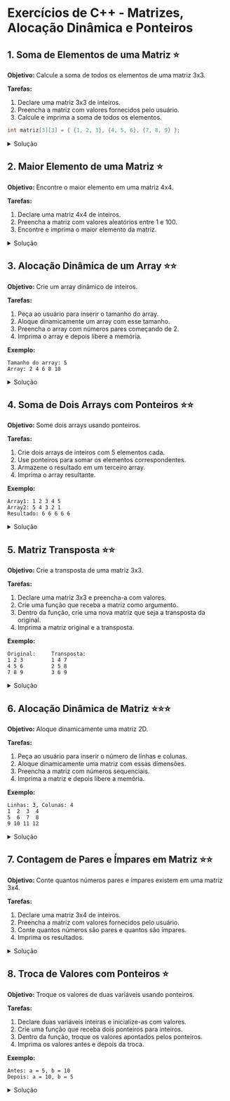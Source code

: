 # Exercícios de C++ - Matrizes, Alocação Dinâmica e Ponteiros

## 1. Soma de Elementos de uma Matriz ⭐
**Objetivo:** Calcule a soma de todos os elementos de uma matriz 3x3.

**Tarefas:**
1. Declare uma matriz 3x3 de inteiros.
2. Preencha a matriz com valores fornecidos pelo usuário.
3. Calcule e imprima a soma de todos os elementos.

```cpp
int matriz[3][3] = { {1, 2, 3}, {4, 5, 6}, {7, 8, 9} };
```

<details>
<summary>Solução</summary>

```cpp
#include <iostream>
using namespace std;

void lerMatriz(int (*matriz)[3], int linhas) {
    cout << "Digite os 9 elementos da matriz:" << endl;
    for(int i = 0; i < linhas; i++) {
        for(int j = 0; j < 3; j++) {
            cin >> matriz[i][j];
        }
    }
}

int somaMatriz(int (*matriz)[3], int linhas) {
    int soma = 0;
    for(int i = 0; i < linhas; i++) {
        for(int j = 0; j < 3; j++) {
            soma += matriz[i][j];
        }
    }
    return soma;
}

int main() {
    int matriz[3][3];
    lerMatriz(matriz, 3);
    int soma = somaMatriz(matriz, 3);
    cout << "A soma de todos os elementos é: " << soma << endl;
    return 0;
}
```

</details>

## 2. Maior Elemento de uma Matriz ⭐
**Objetivo:** Encontre o maior elemento em uma matriz 4x4.

**Tarefas:**
1. Declare uma matriz 4x4 de inteiros.
2. Preencha a matriz com valores aleatórios entre 1 e 100.
3. Encontre e imprima o maior elemento da matriz.

<details>
<summary>Solução</summary>

```cpp
#include <iostream>
#include <cstdlib>
#include <ctime>
using namespace std;

void preencherMatriz(int (*matriz)[4], int linhas) {
    for(int i = 0; i < linhas; i++) {
        for(int j = 0; j < 4; j++) {
            matriz[i][j] = rand() % 100 + 1;
        }
    }
}

void imprimirMatriz(int (*matriz)[4], int linhas) {
    for(int i = 0; i < linhas; i++) {
        for(int j = 0; j < 4; j++) {
            cout << matriz[i][j] << "\t";
        }
        cout << endl;
    }
}

int encontrarMaior(int (*matriz)[4], int linhas) {
    int maior = matriz[0][0];
    for(int i = 0; i < linhas; i++) {
        for(int j = 0; j < 4; j++) {
            if(matriz[i][j] > maior) {
                maior = matriz[i][j];
            }
        }
    }
    return maior;
}

int main() {
    int matriz[4][4];
    srand(time(0));
    preencherMatriz(matriz, 4);
    cout << "Matriz:" << endl;
    imprimirMatriz(matriz, 4);
    int maior = encontrarMaior(matriz, 4);
    cout << "O maior elemento da matriz é: " << maior << endl;
    return 0;
}
```

</details>

## 3. Alocação Dinâmica de um Array ⭐⭐
**Objetivo:** Crie um array dinâmico de inteiros.

**Tarefas:**
1. Peça ao usuário para inserir o tamanho do array.
2. Aloque dinamicamente um array com esse tamanho.
3. Preencha o array com números pares começando de 2.
4. Imprima o array e depois libere a memória.

**Exemplo:**
```
Tamanho do array: 5
Array: 2 4 6 8 10
```

<details>
<summary>Solução</summary>

```cpp
#include <iostream>
using namespace std;

int* alocarArray(int tamanho) {
    return new int[tamanho];
}

void preencherArray(int* array, int tamanho) {
    for(int i = 0; i < tamanho; i++) {
        array[i] = (i + 1) * 2;
    }
}

void imprimirArray(int* array, int tamanho) {
    cout << "Array: ";
    for(int i = 0; i < tamanho; i++) {
        cout << array[i] << " ";
    }
    cout << endl;
}

void liberarArray(int* array) {
    delete[] array;
}

int main() {
    int tamanho;
    cout << "Digite o tamanho do array: ";
    cin >> tamanho;

    int* array = alocarArray(tamanho);
    preencherArray(array, tamanho);
    imprimirArray(array, tamanho);
    liberarArray(array);

    return 0;
}
```

</details>

## 4. Soma de Dois Arrays com Ponteiros ⭐⭐
**Objetivo:** Some dois arrays usando ponteiros.

**Tarefas:**
1. Crie dois arrays de inteiros com 5 elementos cada.
2. Use ponteiros para somar os elementos correspondentes.
3. Armazene o resultado em um terceiro array.
4. Imprima o array resultante.

**Exemplo:**
```
Array1: 1 2 3 4 5
Array2: 5 4 3 2 1
Resultado: 6 6 6 6 6
```

<details>
<summary>Solução</summary>

```cpp
#include <iostream>
using namespace std;

void somarArrays(int* arr1, int* arr2, int* resultado, int tamanho) {
    int *ptr1 = arr1, *ptr2 = arr2, *ptrRes = resultado;
    for(int i = 0; i < tamanho; i++, ptr1++, ptr2++, ptrRes++) {
        *ptrRes = *ptr1 + *ptr2;
    }
}

void imprimirArray(int* arr, int tamanho, const char* nome) {
    cout << nome << ": ";
    for(int i = 0; i < tamanho; i++) {
        cout << arr[i] << " ";
    }
    cout << endl;
}

int main() {
    int array1[] = {1, 2, 3, 4, 5};
    int array2[] = {5, 4, 3, 2, 1};
    int resultado[5];

    somarArrays(array1, array2, resultado, 5);

    imprimirArray(array1, 5, "Array1");
    imprimirArray(array2, 5, "Array2");
    imprimirArray(resultado, 5, "Resultado");

    return 0;
}
```

</details>

## 5. Matriz Transposta ⭐⭐
**Objetivo:** Crie a transposta de uma matriz 3x3.

**Tarefas:**
1. Declare uma matriz 3x3 e preencha-a com valores.
2. Crie uma função que receba a matriz como argumento.
3. Dentro da função, crie uma nova matriz que seja a transposta da original.
4. Imprima a matriz original e a transposta.

**Exemplo:**
```
Original:     Transposta:
1 2 3         1 4 7
4 5 6         2 5 8
7 8 9         3 6 9
```

<details>
<summary>Solução</summary>

```cpp
#include <iostream>
using namespace std;

void preencherMatriz(int (*matriz)[3]) {
    for(int i = 0; i < 3; i++) {
        for(int j = 0; j < 3; j++) {
            matriz[i][j] = i * 3 + j + 1;
        }
    }
}

void imprimirMatriz(int (*matriz)[3], const char* nome) {
    cout << nome << ":" << endl;
    for(int i = 0; i < 3; i++) {
        for(int j = 0; j < 3; j++) {
            cout << matriz[i][j] << " ";
        }
        cout << endl;
    }
}

void transpor(int (*matriz)[3], int (*transposta)[3]) {
    for(int i = 0; i < 3; i++) {
        for(int j = 0; j < 3; j++) {
            transposta[j][i] = matriz[i][j];
        }
    }
}

int main() {
    int matriz[3][3];
    int transposta[3][3];

    preencherMatriz(matriz);
    imprimirMatriz(matriz, "Matriz Original");

    transpor(matriz, transposta);
    imprimirMatriz(transposta, "Matriz Transposta");

    return 0;
}
```

</details>

## 6. Alocação Dinâmica de Matriz ⭐⭐⭐
**Objetivo:** Aloque dinamicamente uma matriz 2D.

**Tarefas:**
1. Peça ao usuário para inserir o número de linhas e colunas.
2. Aloque dinamicamente uma matriz com essas dimensões.
3. Preencha a matriz com números sequenciais.
4. Imprima a matriz e depois libere a memória.

**Exemplo:**
```
Linhas: 3, Colunas: 4
1  2  3  4
5  6  7  8
9 10 11 12
```

<details>
<summary>Solução</summary>

```cpp
#include <iostream>
using namespace std;

int** alocarMatriz(int linhas, int colunas) {
    int** matriz = new int*[linhas];
    for(int i = 0; i < linhas; i++) {
        matriz[i] = new int[colunas];
    }
    return matriz;
}

void preencherMatriz(int** matriz, int linhas, int colunas) {
    int valor = 1;
    for(int i = 0; i < linhas; i++) {
        for(int j = 0; j < colunas; j++) {
            matriz[i][j] = valor++;
        }
    }
}

void imprimirMatriz(int** matriz, int linhas, int colunas) {
    for(int i = 0; i < linhas; i++) {
        for(int j = 0; j < colunas; j++) {
            cout << matriz[i][j] << "\t";
        }
        cout << endl;
    }
}

void liberarMatriz(int** matriz, int linhas) {
    for(int i = 0; i < linhas; i++) {
        delete[] matriz[i];
    }
    delete[] matriz;
}

int main() {
    int linhas, colunas;
    cout << "Digite o número de linhas: ";
    cin >> linhas;
    cout << "Digite o número de colunas: ";
    cin >> colunas;

    int** matriz = alocarMatriz(linhas, colunas);
    preencherMatriz(matriz, linhas, colunas);
    imprimirMatriz(matriz, linhas, colunas);
    liberarMatriz(matriz, linhas);

    return 0;
}
```

</details>

## 7. Contagem de Pares e Ímpares em Matriz ⭐⭐
**Objetivo:** Conte quantos números pares e ímpares existem em uma matriz 3x4.

**Tarefas:**
1. Declare uma matriz 3x4 de inteiros.
2. Preencha a matriz com valores fornecidos pelo usuário.
3. Conte quantos números são pares e quantos são ímpares.
4. Imprima os resultados.

<details>
<summary>Solução</summary>

```cpp
#include <iostream>
using namespace std;

void lerMatriz(int (*matriz)[4], int linhas) {
    cout << "Digite os 12 elementos da matriz:" << endl;
    for(int i = 0; i < linhas; i++) {
        for(int j = 0; j < 4; j++) {
            cin >> matriz[i][j];
        }
    }
}

void contarParesImpares(int (*matriz)[4], int linhas, int* pares, int* impares) {
    *pares = 0;
    *impares = 0;
    for(int i = 0; i < linhas; i++) {
        for(int j = 0; j < 4; j++) {
            if(matriz[i][j] % 2 == 0) {
                (*pares)++;
            } else {
                (*impares)++;
            }
        }
    }
}

int main() {
    int matriz[3][4];
    int pares, impares;

    lerMatriz(matriz, 3);
    contarParesImpares(matriz, 3, &pares, &impares);

    cout << "Quantidade de números pares: " << pares << endl;
    cout << "Quantidade de números ímpares: " << impares << endl;

    return 0;
}
```

</details>

## 8. Troca de Valores com Ponteiros ⭐
**Objetivo:** Troque os valores de duas variáveis usando ponteiros.

**Tarefas:**
1. Declare duas variáveis inteiras e inicialize-as com valores.
2. Crie uma função que receba dois ponteiros para inteiros.
3. Dentro da função, troque os valores apontados pelos ponteiros.
4. Imprima os valores antes e depois da troca.

**Exemplo:**
```
Antes: a = 5, b = 10
Depois: a = 10, b = 5
```

<details>
<summary>Solução</summary>

```cpp
#include <iostream>
using namespace std;

void trocar(int* a, int* b) {
    int temp = *a;
    *a = *b;
    *b = temp;
}

int main() {
    int a = 5, b = 10;

    cout << "Antes: a = " << a << ", b = " << b << endl;

    trocar(&a, &b);

    cout << "Depois: a = " << a << ", b = " << b << endl;

    return 0;
}
```

</details>

